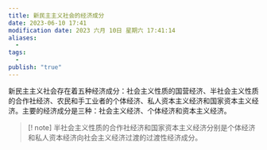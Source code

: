 ```yaml
---
title: 新民主主义社会的经济成分
date: 2023-06-10 17:41
modification date: 2023 六月 10日 星期六 17:41:14
aliases:
  - 
tags:
  - 
publish: "true"
---
```


新民主主义社会存在着五种经济成分：社会主义性质的国营经济、半社会主义性质的合作社经济、农民和手工业者的个体经济、私人资本主义经济和国家资本主义经济。主要的经济成分是三种：社会主义经济、个体经济和资本主义经济。

>[! note]
>半社会主义性质的合作社经济和国家资本主义经济分别是个体经济和私人资本经济向社会主义经济过渡的过渡性经济成分。
